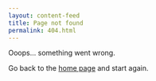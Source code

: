 ```yaml
---
layout: content-feed
title: Page not found
permalink: 404.html
---
```

<div class="container">
  <p></p>
  <p>Ooops... something went wrong.</p>
  <p>Go back to the
  <a href="{{ site.url }}{{ site.baseurl }}" title="South West Communities Homepage">home page</a> and start again.</p>
  <p>&nbsp;</p>
</div>
